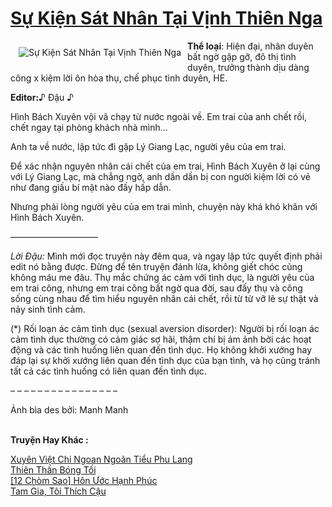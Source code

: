 <a href="https://utruyen.com/su-kien-sat-nhan-tai-vinh-thien-nga/20946/" title="Sự Kiện Sát Nhân Tại Vịnh Thiên Nga"><h1>Sự Kiện Sát Nhân Tại Vịnh Thiên Nga</h1></a><div style="display:table"><img align="right" style="float: left; padding: 10px;" src="https://utruyen.com/images/story/200x260/su-kien-sat-nhan-tai-vinh-thien-nga.jpg" alt="Sự Kiện Sát Nhân Tại Vịnh Thiên Nga"><b>Thể loại</b>: Hiện đại, nhân duyên bất ngờ gặp gỡ, đô thị tình duyên, trưởng thành dịu dàng công x kiệm lời ôn hòa thụ, chế phục tình duyên, HE.<p></p><b>Editor:</b>♪ Đậu ♪<p></p>Hình Bách Xuyên vội vã chạy từ nước ngoài về. Em trai của anh chết rồi, chết ngay tại phòng khách nhà mình...<p></p>Anh ta về nước, lập tức đi gặp Lý Giang Lạc, người yêu của em trai.<p></p>Để xác nhận nguyên nhân cái chết của em trai, Hình Bách Xuyên ở lại cùng với Lý Giang Lạc, mà chẳng ngờ, anh dần dần bị con người kiệm lời có vẻ như đang giấu bí mật nào đấy hấp dẫn.<p></p>Nhưng phải lòng người yêu của em trai mình, chuyện này khá khó khăn với Hình Bách Xuyên.<p></p>——————————<p></p><em>Lời Đậu:</em> Mình mới đọc truyện này đêm qua, và ngay lập tức quyết định phải edit nó bằng được. Đừng để tên truyện đánh lừa, không giết chóc cũng không máu me đâu. Thụ mắc chứng ác cảm với tình dục, là người yêu của em trai công, nhưng em trai công bất ngờ qua đời, sau đấy thụ và công sống cùng nhau để tìm hiểu nguyên nhân cái chết, rồi từ từ vỡ lẽ sự thật và nảy sinh tình cảm.<p></p>(*) Rối loạn ác cảm tình dục (sexual aversion disorder): Người bị rối loạn ác cảm tình dục thường có cảm giác sợ hãi, thậm chí bị ám ảnh bởi các hoạt động và các tình huống liên quan đến tình dục. Họ không khởi xướng hay đáp lại sự khởi xướng liên quan đến tình dục của bạn tình, và họ cũng tránh tất cả các tình huống có liên quan đến tình dục.<p></p>– – – – – – – – – – – – – – – –<p></p>Ảnh bìa des bởi: Manh Manh</div><p><br><b>Truyện Hay Khác :</b></p><a href="https://utruyen.com/xuyen-viet-chi-ngoan-ngoan-tieu-phu-lang/20870/" alt="Xuyên Việt Chi Ngoan Ngoãn Tiểu Phu Lang">Xuyên Việt Chi Ngoan Ngoãn Tiểu Phu Lang</a><br/><a href="https://github.com/quanluxury/truyenhot/tree/master/truyenhay/1119/" alt="Thiên Thần Bóng Tối">Thiên Thần Bóng Tối</a><br/><a href="https://www.flickr.com/photos/183745219@N08/49516037608/" alt="[12 Chòm Sao] Hôn Ước Hạnh Phúc">[12 Chòm Sao] Hôn Ước Hạnh Phúc</a><br/><a href="https://github.com/quanluxury/ngontinhhot/tree/master/truyenhay/19156/" alt="Tam Gia, Tôi Thích Cậu">Tam Gia, Tôi Thích Cậu</a><br/>